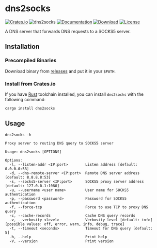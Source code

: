 # dns2socks

[![Crates.io](https://img.shields.io/crates/v/dns2socks.svg)](https://crates.io/crates/dns2socks)
![dns2socks](https://docs.rs/dns2socks/badge.svg)
[![Documentation](https://img.shields.io/badge/docs-release-brightgreen.svg?style=flat)](https://docs.rs/dns2socks)
[![Download](https://img.shields.io/crates/d/dns2socks.svg)](https://crates.io/crates/dns2socks)
[![License](https://img.shields.io/crates/l/dns2socks.svg?style=flat)](https://github.com/ssrlive/dns2socks/blob/master/LICENSE)

A DNS server that forwards DNS requests to a SOCKS5 server.

## Installation

### Precompiled Binaries

Download binary from [releases](https://github.com/ssrlive/dns2socks/releases) and put it in your `$PATH`.

### Install from Crates.io

If you have [Rust](https://rustup.rs/) toolchain installed, you can install `dns2socks` with the following command:
```sh
cargo install dns2socks
```

## Usage

```plaintext
dns2socks -h

Proxy server to routing DNS query to SOCKS5 server

Usage: dns2socks [OPTIONS]

Options:
  -l, --listen-addr <IP:port>        Listen address [default: 0.0.0.0:53]
  -d, --dns-remote-server <IP:port>  Remote DNS server address [default: 8.8.8.8:53]
  -s, --socks5-server <IP:port>      SOCKS5 proxy server address [default: 127.0.0.1:1080]
  -u, --username <user name>         User name for SOCKS5 authentication
  -p, --password <password>          Password for SOCKS5 authentication
  -f, --force-tcp                    Force to use TCP to proxy DNS query
  -c, --cache-records                Cache DNS query records
  -v, --verbosity <level>            Verbosity level [default: info] [possible values: off, error, warn, info, debug, trace]
  -t, --timeout <seconds>            Timeout for DNS query [default: 5]
  -h, --help                         Print help
  -V, --version                      Print version
```
